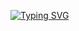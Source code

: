 <a href="https://git.io/typing-svg"><img src="https://readme-typing-svg.demolab.com?font=Space+Grotesk&pause=1000&color=FFD0D0&center=true&random=false&width=435&lines=Hello+Everyone+!+Dimpul+Sravya+here.;Currently+pursing+B.Tech+Final+Year;Familiar+with+Python+Programming;Machine+Learning+Enthusiast" alt="Typing SVG" /></a>
